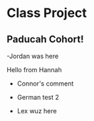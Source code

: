 # Class Project

## Paducah Cohort!


-Jordan was here



Hello from Hannah



- Connor's comment

- German test 2
- Lex wuz here

